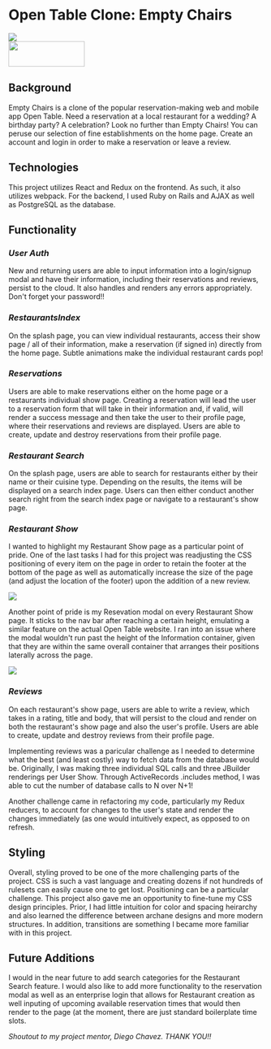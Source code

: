 # Open Table Clone: Empty Chairs

<img src="https://open-table-seeds.s3.us-west-1.amazonaws.com/READMEimgs/first-final.jpg" />
<br/>
<a href="https://empty-chairs.herokuapp.com/#/">
  <img src="https://open-table-seeds.s3.us-west-1.amazonaws.com/READMEimgs/button.png" style="width: 150px; height: 50px;"/> 
</a>
<br/>

## Background

Empty Chairs is a clone of the popular reservation-making web and mobile app Open Table. Need a reservation at a local restaurant for a wedding? A birthday party? A celebration? Look no further than Empty Chairs! You can peruse our selection of fine establishments on the home page. Create an account and login in order to make a reservation or leave a review.

## Technologies

This project utilizes React and Redux on the frontend. As such, it also utilizes webpack. For the backend, I used Ruby on Rails and AJAX as well as PostgreSQL as the database.

## Functionality

### _User Auth_

New and returning users are able to input information into a login/signup modal and have their information, including their reservations and reviews, persist to the cloud. It also handles and renders any errors appropriately. Don't forget your password!!

### _RestaurantsIndex_

On the splash page, you can view individual restaurants, access their show page / all of their information, make a reservation (if signed in) directly from the home page. Subtle animations make the individual restaurant cards pop!

### _Reservations_

Users are able to make reservations either on the home page or a restaurants individual show page. Creating a reservation will lead the user to a reservation form that will take in their information and, if valid, will render a success message and then take the user to their profile page, where their reservations and reviews are displayed. Users are able to create, update and destroy reservations from their profile page.

### _Restaurant Search_

On the splash page, users are able to search for restaurants either by their name or their cuisine type. Depending on the results, the items will be displayed on a search index page. Users can then either conduct another search right from the search index page or navigate to a restaurant's show page.

### _Restaurant Show_

I wanted to highlight my Restaurant Show page as a particular point of pride. One of the last tasks I had for this project was readjusting the CSS positioning of every item on the page in order to retain the footer at the bottom of the page as well as automatically increase the size of the page (and adjust the location of the footer) upon the addition of a new review. 

<img src="https://open-table-seeds.s3.us-west-1.amazonaws.com/READMEimgs/third.png" />

Another point of pride is my Resevation modal on every Restaurant Show page. It sticks to the nav bar after reaching a certain height, emulating a similar feature on the actual Open Table website. I ran into an issue where the modal wouldn't run past the height of the Information container, given that they are within the same overall container that arranges their positions laterally across the page. 

<img src="https://open-table-seeds.s3.us-west-1.amazonaws.com/READMEimgs/fourth.png" />

### _Reviews_

On each restaurant's show page, users are able to write a review, which takes in a rating, title and body, that will persist to the cloud and render on both the restaurant's show page and also the user's profile. Users are able to create, update and destroy reviews from their profile page.

Implementing reviews was a paricular challenge as I needed to determine what the best (and least costly) way to fetch data from the database would be. Originally, I was making three individual SQL calls and three JBuilder renderings per User Show. Through ActiveRecords .includes method, I was able to cut the number of database calls to N over N+1!

Another challenge came in refactoring my code, particularly my Redux reducers, to account for changes to the user's state and render the changes immediately (as one would intuitively expect, as opposed to on refresh.

## Styling

Overall, styling proved to be one of the more challenging parts of the project. CSS is such a vast language and creating dozens if not hundreds of rulesets can easily cause one to get lost. Positioning can be a particular challenge. This project also gave me an opportunity to fine-tune my CSS design principles. Prior, I had little intuition for color and spacing heirarchy and also learned the difference between archane designs and more modern structures. In addition, transitions are something I became more familiar with in this project. 

## Future Additions

I would in the near future to add search categories for the Restaurant Search feature. I would also like to add more functionality to the reservation modal as well as an enterprise login that allows for Restaurant creation as well inputing of upcoming available reservation times that would then render to the page (at the moment, there are just standard boilerplate time slots.

_Shoutout to my project mentor, Diego Chavez. THANK YOU!!_
